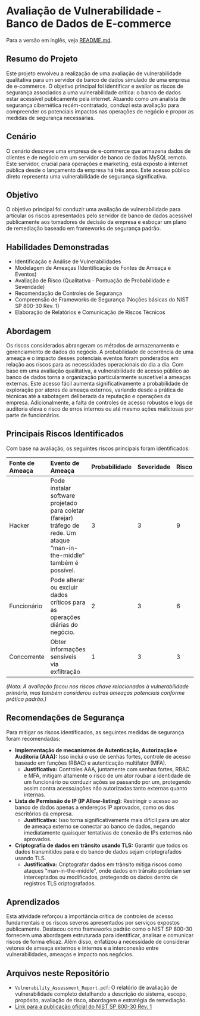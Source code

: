 # Avaliação de Vulnerabilidade - Banco de Dados de E-commerce

Para a versão em inglês, veja [README.md](README.md).

## Resumo do Projeto

Este projeto envolveu a realização de uma avaliação de vulnerabilidade qualitativa para um servidor de banco de dados simulado de uma empresa de e-commerce. O objetivo principal foi identificar e avaliar os riscos de segurança associados a uma vulnerabilidade crítica: o banco de dados estar acessível publicamente pela internet. Atuando como um analista de segurança cibernética recém-contratado, conduzi esta avaliação para compreender os potenciais impactos nas operações de negócio e propor as medidas de segurança necessárias.

## Cenário

O cenário descreve uma empresa de e-commerce que armazena dados de clientes e de negócio em um servidor de banco de dados MySQL remoto. Este servidor, crucial para operações e marketing, está exposto à internet pública desde o lançamento da empresa há três anos. Este acesso público direto representa uma vulnerabilidade de segurança significativa.

## Objetivo

O objetivo principal foi conduzir uma avaliação de vulnerabilidade para articular os riscos apresentados pelo servidor de banco de dados acessível publicamente aos tomadores de decisão da empresa e esboçar um plano de remediação baseado em frameworks de segurança padrão.

## Habilidades Demonstradas

* Identificação e Análise de Vulnerabilidades
* Modelagem de Ameaças (Identificação de Fontes de Ameaça e Eventos)
* Avaliação de Risco (Qualitativa - Pontuação de Probabilidade e Severidade)
* Recomendação de Controles de Segurança
* Compreensão de Frameworks de Segurança (Noções básicas do NIST SP 800-30 Rev. 1)
* Elaboração de Relatórios e Comunicação de Riscos Técnicos

## Abordagem

Os riscos considerados abrangeram os métodos de armazenamento e gerenciamento de dados do negócio. A probabilidade de ocorrência de uma ameaça e o impacto desses potenciais eventos foram ponderados em relação aos riscos para as necessidades operacionais do dia a dia. Com base em uma avaliação qualitativa, a vulnerabilidade de acesso público ao banco de dados torna a organização particularmente suscetível a ameaças externas. Este acesso fácil aumenta significativamente a probabilidade de exploração por atores de ameaça externos, variando desde a prática de técnicas até a sabotagem deliberada da reputação e operações da empresa. Adicionalmente, a falta de controles de acesso robustos e logs de auditoria eleva o risco de erros internos ou até mesmo ações maliciosas por parte de funcionários.

## Principais Riscos Identificados

Com base na avaliação, os seguintes riscos principais foram identificados:

| Fonte de Ameaça | Evento de Ameaça                                                      | Probabilidade | Severidade | Risco |
| :-------------- | :-------------------------------------------------------------------- | :------------ | :--------- | :---- |
| Hacker          | Pode instalar software projetado para coletar (farejar) tráfego de rede. Um ataque “man-in-the-middle” também é possível. | 3             | 3          | 9     |
| Funcionário     | Pode alterar ou excluir dados críticos para as operações diárias do negócio. | 2             | 3          | 6     |
| Concorrente     | Obter informações sensíveis via exfiltração                           | 1             | 3          | 3     |

*(Nota: A avaliação focou nos riscos chave relacionados à vulnerabilidade primária, mas também considerou outras ameaças potenciais conforme prática padrão.)*

## Recomendações de Segurança

Para mitigar os riscos identificados, as seguintes medidas de segurança foram recomendadas:

* **Implementação de mecanismos de Autenticação, Autorização e Auditoria (AAA):** Isso inclui o uso de senhas fortes, controle de acesso baseado em funções (RBAC) e autenticação multifator (MFA).
    * **Justificativa:** Controles AAA, juntamente com senhas fortes, RBAC e MFA, mitigam altamente o risco de um ator roubar a identidade de um funcionário ou conduzir ações se passando por um, protegendo assim contra acesso/ações não autorizadas tanto externas quanto internas.
* **Lista de Permissão de IP (IP Allow-listing):** Restringir o acesso ao banco de dados apenas a endereços IP aprovados, como os dos escritórios da empresa.
    * **Justificativa:** Isso torna significativamente mais difícil para um ator de ameaça externo se conectar ao banco de dados, negando imediatamente quaisquer tentativas de conexão de IPs externos não aprovados.
* **Criptografia de dados em trânsito usando TLS:** Garantir que todos os dados transmitidos para e do banco de dados sejam criptografados usando TLS.
    * **Justificativa:** Criptografar dados em trânsito mitiga riscos como ataques "man-in-the-middle", onde dados em trânsito poderiam ser interceptados ou modificados, protegendo os dados dentro de registros TLS criptografados.

## Aprendizados

Esta atividade reforçou a importância crítica de controles de acesso fundamentais e os riscos severos apresentados por serviços expostos publicamente. Destacou como frameworks padrão como o NIST SP 800-30 fornecem uma abordagem estruturada para identificar, analisar e comunicar riscos de forma eficaz. Além disso, enfatizou a necessidade de considerar vetores de ameaça externos e internos e a interconexão entre vulnerabilidades, ameaças e impacto nos negócios.

## Arquivos neste Repositório

* `Vulnerability_Assessment_Report.pdf`: O relatório de avaliação de vulnerabilidade completo detalhando a descrição do sistema, escopo, propósito, avaliação de risco, abordagem e estratégia de remediação.
* [Link para a publicação oficial do NIST SP 800-30 Rev. 1](https://csrc.nist.gov/publications/detail/sp/800-30/rev-1/final)
